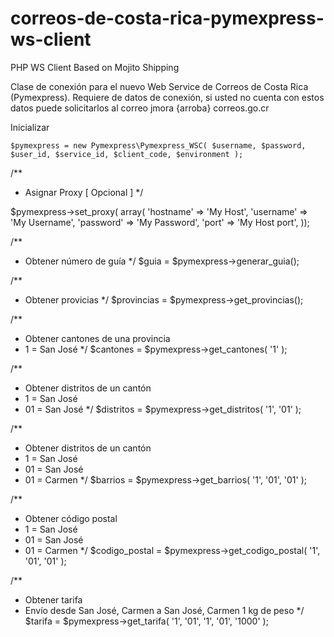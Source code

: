 # correos-de-costa-rica-pymexpress-ws-client

PHP WS Client Based on Mojito Shipping

Clase de conexión para el nuevo Web Service de Correos de Costa Rica (Pymexpress). Requiere de datos de conexión, si usted no cuenta con estos datos puede solicitarlos al correo jmora {arroba} correos.go.cr


Inicializar
```
$pymexpress = new Pymexpress\Pymexpress_WSC( $username, $password, $user_id, $service_id, $client_code, $environment );
```
/**
 * Asignar Proxy [ Opcional ]
 */

$pymexpress->set_proxy( array(
	'hostname' => 'My Host',
	'username' => 'My Username',
	'password' => 'My Password',
	'port'     => 'My Host port',
));


/**
 * Obtener número de guía
 */
$guia = $pymexpress->generar_guia();

/**
 * Obtener provicias
 */
$provincias = $pymexpress->get_provincias();

/**
 * Obtener cantones de una provincia
 * 1 = San José
 */
$cantones = $pymexpress->get_cantones( '1' );

/**
 * Obtener distritos de un cantón
 * 1 = San José
 * 01 = San José
 */
$distritos = $pymexpress->get_distritos( '1', '01' );

/**
 * Obtener distritos de un cantón
 * 1 = San José
 * 01 = San José
 * 01 = Carmen
 */
$barrios = $pymexpress->get_barrios( '1', '01', '01' );

/**
 * Obtener código postal
 * 1 = San José
 * 01 = San José
 * 01 = Carmen
 */
$codigo_postal = $pymexpress->get_codigo_postal( '1', '01', '01' );

/**
 * Obtener tarifa
 * Envío desde San José, Carmen a San José, Carmen 1 kg de peso
 */
$tarifa = $pymexpress->get_tarifa( '1', '01', '1', '01', '1000' );
